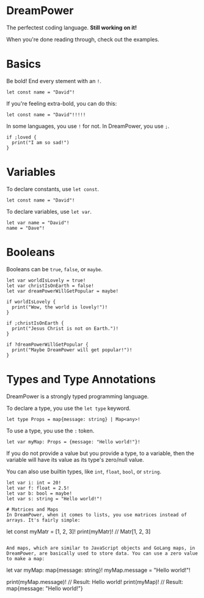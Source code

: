 # DreamPower
The perfectest coding language. **Still working on it!**

When you're done reading through, check out the examples.

# Basics
Be bold! End every stement with an `!`.

```
let const name = "David"!
```

If you're feeling extra-bold, you can do this:

```
let const name = "David"!!!!!
```

In some languages, you use `!` for not. In DreamPower, you use `;`.

```
if ;loved {
  print("I am so sad!")
}
```

# Variables
To declare constants, use `let const`.

```
let const name = "David"!
```

To declare variables, use `let var`.

```
let var name = "David"!
name = "Dave"!
```

# Booleans
Booleans can be `true`, `false`, or `maybe`.

```
let var worldIsLovely = true!
let var christIsOnEarth = false!
let var dreamPowerWillGetPopular = maybe!

if worldIsLovely {
  print("Wow, the world is lovely!")!
}

if ;christIsOnEarth {
  print("Jesus Christ is not on Earth.")!
}

if ?dreamPowerWillGetPopular {
  print("Maybe DreamPower will get popular!")!
}
```

# Types and Type Annotations
DreamPower is a strongly typed programming language.

To declare a type, you use the `let type` keyword.

```
let type Props = map{message: string} | Map<any>!
```

To use a type, you use the `:` token.

```
let var myMap: Props = {message: "Hello world!"}!
```

If you do not provide a value but you provide a type, to a variable, then the variable will have its value as its type's zero/null value.

You can also use builtin types, like `int`, `float`, `bool`, or `string`.

```
let var i: int = 20!
let var f: float = 2.5!
let var b: bool = maybe!
let var s: string = "Hello world!"!

# Matrices and Maps
In DreamPower, when it comes to lists, you use matrices instead of arrays. It's fairly simple:

```
let const myMatr = [1, 2, 3]!
print(myMatr)! // Matr[1, 2, 3]
```

And maps, which are similar to JavaScript objects and GoLang maps, in DreamPower, are basically used to store data. You can use a zero value to make a map:

```
let var myMap: map{message: string}!
myMap.message = "Hello world!"!

print(myMap.message)! // Result: Hello world!
print(myMap)! // Result: map{message: "Hello world!"}
```
